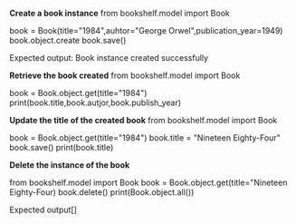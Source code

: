 **Create a book instance**
from bookshelf.model import Book

book = Book(title="1984",auhtor="George Orwel",publication_year=1949)
book.object.create
book.save()

Expected output: Book instance created successfully

**Retrieve the book created**
from bookshelf.model import Book

book = Book.object.get(title="1984")
print(book.title,book.autjor,book.publish_year)

**Update the title of the created book**
from bookshelf.model import Book

book = Book.object.get(title="1984")
book.title = "Nineteen Eighty-Four"
book.save()
print(book.title)

**Delete the instance of the book**

from bookshelf.model import Book
book = Book.object.get(title="Nineteen Eighty-Four)
book.delete()
print(Book.object.all())

Expected output[]



